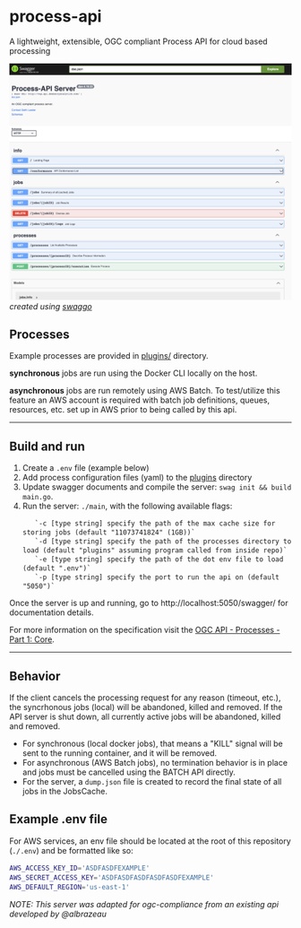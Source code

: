 # process-api
A lightweight, extensible, OGC compliant Process API for cloud based processing

![](/docs/swagger-screenshot.png)
*created using [swaggo](https://github.com/swaggo/swag)*

## Processes

Example processes are provided in [plugins/](plugins/) directory.

__synchronous__ jobs are run using the Docker CLI locally on the host.

__asynchronous__ jobs are run remotely using AWS Batch. To test/utilize this feature an AWS account is required with batch job definitions, queues, resources, etc. set up in AWS prior to being called by this api.


---

## Build and run 

1. Create a `.env` file (example below)
2. Add process configuration files (yaml) to the [plugins](plugins/) directory
3. Update swagger documents and compile the server: `swag init && build main.go`. 
4. Run the server: `./main`, with the following available flags:
   ```
      `-c [type string] specify the path of the max cache size for storing jobs (default "11073741824" (1GB))`
      `-d [type string] specify the path of the processes directory to load (default "plugins" assuming program called from inside repo)`
      `-e [type string] specify the path of the dot env file to load (default ".env")`
      `-p [type string] specify the port to run the api on (default "5050")`
   ```


Once the server is up and running, go to http://localhost:5050/swagger/ for documentation details.

For more information on the specification visit the [OGC API - Processes - Part 1: Core](https://docs.ogc.org/is/18-062r2/18-062r2.html#toc0).

---

## Behavior

If the client cancels the processing request for any reason (timeout, etc.), the syncrhonous jobs (local) will be abandoned, killed and removed. If the API server is shut down, all currently active jobs will be abandoned, killed and removed.

- For synchronous (local docker jobs), that means a "KILL" signal will be sent to the running container, and it will be removed.
- For asynchronous (AWS Batch jobs), no termination behavior is in place and jobs must be cancelled using the BATCH API directly.
- For the server, a `dump.json` file is created to record the final state of all jobs in the JobsCache.


## Example .env file

For AWS services, an env file should be located at the root of this repository (`./.env`) and be formatted like so:

```bash
AWS_ACCESS_KEY_ID='ASDFASDFEXAMPLE'
AWS_SECRET_ACCESS_KEY='ASDFASDFASDFASDFASDFEXAMPLE'
AWS_DEFAULT_REGION='us-east-1'
```

*NOTE: This server was adapted for ogc-compliance from an existing api developed by @albrazeau*